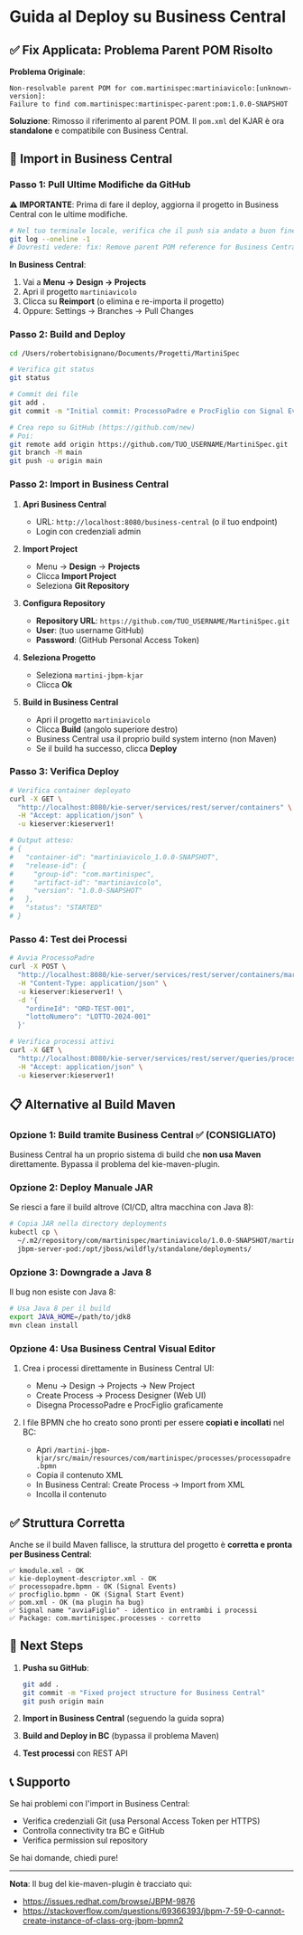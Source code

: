 # Guida al Deploy su Business Central

## ✅ Fix Applicata: Problema Parent POM Risolto

**Problema Originale**: 
```
Non-resolvable parent POM for com.martinispec:martiniavicolo:[unknown-version]: 
Failure to find com.martinispec:martinispec-parent:pom:1.0.0-SNAPSHOT
```

**Soluzione**: Rimosso il riferimento al parent POM. Il `pom.xml` del KJAR è ora **standalone** e compatibile con Business Central.

## 📝 Import in Business Central

### Passo 1: Pull Ultime Modifiche da GitHub

**⚠️ IMPORTANTE**: Prima di fare il deploy, aggiorna il progetto in Business Central con le ultime modifiche.

```bash
# Nel tuo terminale locale, verifica che il push sia andato a buon fine
git log --oneline -1
# Dovresti vedere: fix: Remove parent POM reference for Business Central compatibility
```

**In Business Central**:

1. Vai a **Menu → Design → Projects**
2. Apri il progetto `martiniavicolo`
3. Clicca su **Reimport** (o elimina e re-importa il progetto)
4. Oppure: Settings → Branches → Pull Changes

### Passo 2: Build and Deploy

```bash
cd /Users/robertobisignano/Documents/Progetti/MartiniSpec

# Verifica git status
git status

# Commit dei file
git add .
git commit -m "Initial commit: ProcessoPadre e ProcFiglio con Signal Events"

# Crea repo su GitHub (https://github.com/new)
# Poi:
git remote add origin https://github.com/TUO_USERNAME/MartiniSpec.git
git branch -M main
git push -u origin main
```

### Passo 2: Import in Business Central

1. **Apri Business Central**
   - URL: `http://localhost:8080/business-central` (o il tuo endpoint)
   - Login con credenziali admin

2. **Import Project**
   - Menu → **Design** → **Projects**
   - Clicca **Import Project**
   - Seleziona **Git Repository**

3. **Configura Repository**
   - **Repository URL**: `https://github.com/TUO_USERNAME/MartiniSpec.git`
   - **User**: (tuo username GitHub)
   - **Password**: (GitHub Personal Access Token)
   
4. **Seleziona Progetto**
   - Seleziona `martini-jbpm-kjar`
   - Clicca **Ok**

5. **Build in Business Central**
   - Apri il progetto `martiniavicolo`
   - Clicca **Build** (angolo superiore destro)
   - Business Central usa il proprio build system interno (non Maven)
   - Se il build ha successo, clicca **Deploy**

### Passo 3: Verifica Deploy

```bash
# Verifica container deployato
curl -X GET \
  "http://localhost:8080/kie-server/services/rest/server/containers" \
  -H "Accept: application/json" \
  -u kieserver:kieserver1!

# Output atteso:
# {
#   "container-id": "martiniavicolo_1.0.0-SNAPSHOT",
#   "release-id": {
#     "group-id": "com.martinispec",
#     "artifact-id": "martiniavicolo",
#     "version": "1.0.0-SNAPSHOT"
#   },
#   "status": "STARTED"
# }
```

### Passo 4: Test dei Processi

```bash
# Avvia ProcessoPadre
curl -X POST \
  "http://localhost:8080/kie-server/services/rest/server/containers/martiniavicolo_1.0.0-SNAPSHOT/processes/com.martinispec.processopadre/instances" \
  -H "Content-Type: application/json" \
  -u kieserver:kieserver1! \
  -d '{
    "ordineId": "ORD-TEST-001",
    "lottoNumero": "LOTTO-2024-001"
  }'

# Verifica processi attivi
curl -X GET \
  "http://localhost:8080/kie-server/services/rest/server/queries/processes/instances" \
  -H "Accept: application/json" \
  -u kieserver:kieserver1!
```

## 📋 Alternative al Build Maven

### Opzione 1: Build tramite Business Central ✅ (CONSIGLIATO)

Business Central ha un proprio sistema di build che **non usa Maven** direttamente. Bypassa il problema del kie-maven-plugin.

### Opzione 2: Deploy Manuale JAR

Se riesci a fare il build altrove (CI/CD, altra macchina con Java 8):

```bash
# Copia JAR nella directory deployments
kubectl cp \
  ~/.m2/repository/com/martinispec/martiniavicolo/1.0.0-SNAPSHOT/martiniavicolo-1.0.0-SNAPSHOT.jar \
  jbpm-server-pod:/opt/jboss/wildfly/standalone/deployments/
```

### Opzione 3: Downgrade a Java 8

Il bug non esiste con Java 8:

```bash
# Usa Java 8 per il build
export JAVA_HOME=/path/to/jdk8
mvn clean install
```

### Opzione 4: Usa Business Central Visual Editor

1. Crea i processi direttamente in Business Central UI:
   - Menu → Design → Projects → New Project
   - Create Process → Process Designer (Web UI)
   - Disegna ProcessoPadre e ProcFiglio graficamente

2. I file BPMN che ho creato sono pronti per essere **copiati e incollati** nel BC:
   - Apri `/martini-jbpm-kjar/src/main/resources/com/martinispec/processes/processopadre.bpmn`
   - Copia il contenuto XML
   - In Business Central: Create Process → Import from XML
   - Incolla il contenuto

## ✅ Struttura Corretta

Anche se il build Maven fallisce, la struttura del progetto è **corretta e pronta per Business Central**:

```
✅ kmodule.xml - OK
✅ kie-deployment-descriptor.xml - OK  
✅ processopadre.bpmn - OK (Signal Events)
✅ procfiglio.bpmn - OK (Signal Start Event)
✅ pom.xml - OK (ma plugin ha bug)
✅ Signal name "avviaFiglio" - identico in entrambi i processi
✅ Package: com.martinispec.processes - corretto
```

## 🎯 Next Steps

1. **Pusha su GitHub**:
   ```bash
   git add .
   git commit -m "Fixed project structure for Business Central"
   git push origin main
   ```

2. **Import in Business Central** (seguendo la guida sopra)

3. **Build and Deploy in BC** (bypassa il problema Maven)

4. **Test processi** con REST API

## 📞 Supporto

Se hai problemi con l'import in Business Central:
- Verifica credenziali Git (usa Personal Access Token per HTTPS)
- Controlla connectivity tra BC e GitHub
- Verifica permission sul repository

Se hai domande, chiedi pure!

---

**Nota**: Il bug del kie-maven-plugin è tracciato qui:
- https://issues.redhat.com/browse/JBPM-9876
- https://stackoverflow.com/questions/69366393/jbpm-7-59-0-cannot-create-instance-of-class-org-jbpm-bpmn2

